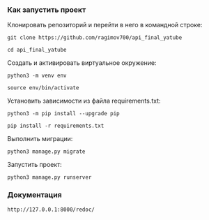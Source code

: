 ### Как запустить проект

Клонировать репозиторий и перейти в него в командной строке:

```
git clone https://github.com/ragimov700/api_final_yatube
```

```
cd api_final_yatube
```

Cоздать и активировать виртуальное окружение:

```
python3 -m venv env
```

```
source env/bin/activate
```

Установить зависимости из файла requirements.txt:

```
python3 -m pip install --upgrade pip
```

```
pip install -r requirements.txt
```

Выполнить миграции:

```
python3 manage.py migrate
```

Запустить проект:

```
python3 manage.py runserver
```
### Документация
```
http://127.0.0.1:8000/redoc/
```
